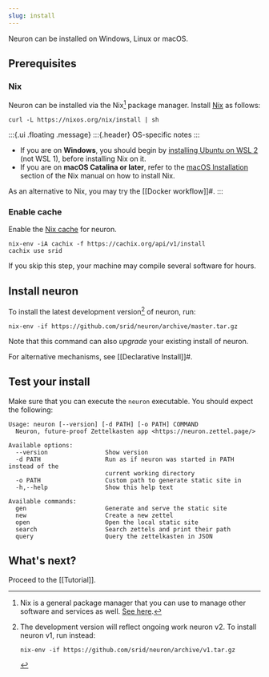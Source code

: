 ```yaml
---
slug: install
---
```


Neuron can be installed on Windows, Linux or macOS.

## Prerequisites

### Nix

Neuron can be installed via the Nix[^nix] package manager. Install [Nix](https://nixos.org/) as follows:

``` 
curl -L https://nixos.org/nix/install | sh
```

:::{.ui .floating .message}
:::{.header}
OS-specific notes
:::

* If you are on **Windows**, you should begin by [installing Ubuntu on WSL 2](https://docs.microsoft.com/en-us/windows/wsl/install-win10) (not WSL 1), before installing Nix on it.
* If you are on **macOS Catalina or later**, refer to the [macOS Installation](https://nixos.org/manual/nix/stable/#sect-macos-installation) section of the Nix manual on how to install Nix.

As an alternative to Nix, you may try the [[Docker workflow]]#.
:::

[staticbin]: https://github.com/srid/neuron/releases/download/1.0.1.0/neuron-1.0.1.0-linux.tar.gz
 
### Enable cache

Enable the [Nix cache](https://srid.cachix.org/) for neuron.

```
nix-env -iA cachix -f https://cachix.org/api/v1/install
cachix use srid
```

If you skip this step, your machine may compile several software for hours.

## Install neuron

To install the latest development version[^v1] of neuron, run:

```
nix-env -if https://github.com/srid/neuron/archive/master.tar.gz
```

Note that this command can also *upgrade* your existing install of neuron.

For alternative mechanisms, see [[Declarative Install]]#.

[^v1]: The development version will reflect ongoing work neuron v2. To install neuron v1, run instead:
    ```
    nix-env -if https://github.com/srid/neuron/archive/v1.tar.gz
    ```

## Test your install

Make sure that you can execute the `neuron` executable. You should expect the following:

```
Usage: neuron [--version] [-d PATH] [-o PATH] COMMAND
  Neuron, future-proof Zettelkasten app <https://neuron.zettel.page/>

Available options:
  --version                Show version
  -d PATH                  Run as if neuron was started in PATH instead of the
                           current working directory
  -o PATH                  Custom path to generate static site in
  -h,--help                Show this help text

Available commands:
  gen                      Generate and serve the static site
  new                      Create a new zettel
  open                     Open the local static site
  search                   Search zettels and print their path
  query                    Query the zettelkasten in JSON
```

## What's next?

Proceed to the [[Tutorial]].

[^nix]: Nix is a general package manager that you can use to manage other software and services as well. [See here](https://github.com/srid/neuron/issues/193#issuecomment-629557917).
